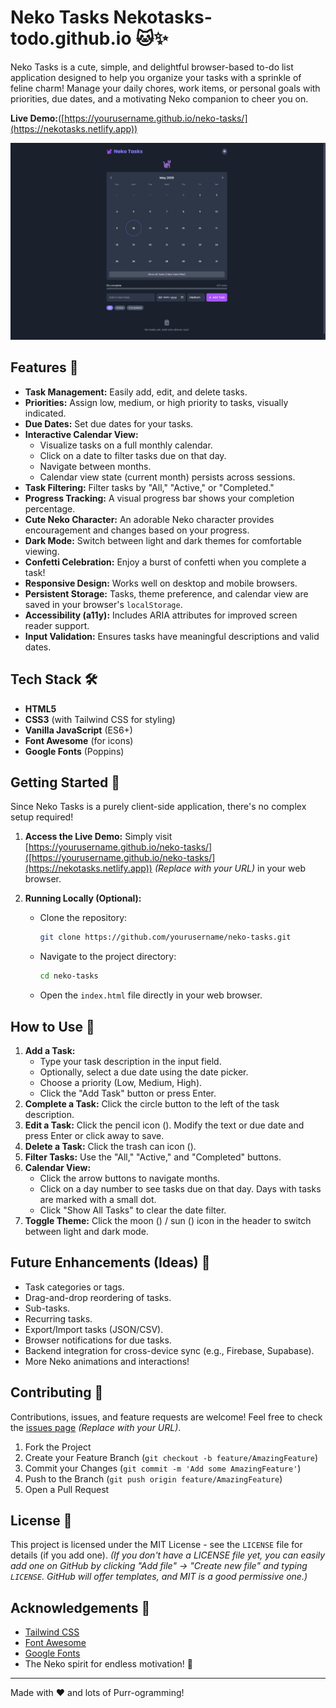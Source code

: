 # Neko Tasks  Nekotasks-todo.github.io 🐱✨

Neko Tasks is a cute, simple, and delightful browser-based to-do list application designed to help you organize your tasks with a sprinkle of feline charm! Manage your daily chores, work items, or personal goals with priorities, due dates, and a motivating Neko companion to cheer you on.

**Live Demo:**([https://yourusername.github.io/neko-tasks/](https://nekotasks.netlify.app)) 

![Neko Tasks Screenshot](neko-tasks-screenshot.png)

## Features 🐾

*   **Task Management:** Easily add, edit, and delete tasks.
*   **Priorities:** Assign low, medium, or high priority to tasks, visually indicated.
*   **Due Dates:** Set due dates for your tasks.
*   **Interactive Calendar View:**
    *   Visualize tasks on a full monthly calendar.
    *   Click on a date to filter tasks due on that day.
    *   Navigate between months.
    *   Calendar view state (current month) persists across sessions.
*   **Task Filtering:** Filter tasks by "All," "Active," or "Completed."
*   **Progress Tracking:** A visual progress bar shows your completion percentage.
*   **Cute Neko Character:** An adorable Neko character provides encouragement and changes based on your progress.
*   **Dark Mode:** Switch between light and dark themes for comfortable viewing.
*   **Confetti Celebration:** Enjoy a burst of confetti when you complete a task!
*   **Responsive Design:** Works well on desktop and mobile browsers.
*   **Persistent Storage:** Tasks, theme preference, and calendar view are saved in your browser's `localStorage`.
*   **Accessibility (a11y):** Includes ARIA attributes for improved screen reader support.
*   **Input Validation:** Ensures tasks have meaningful descriptions and valid dates.

## Tech Stack 🛠️

*   **HTML5**
*   **CSS3** (with Tailwind CSS for styling)
*   **Vanilla JavaScript** (ES6+)
*   **Font Awesome** (for icons)
*   **Google Fonts** (Poppins)

## Getting Started 🚀

Since Neko Tasks is a purely client-side application, there's no complex setup required!

1.  **Access the Live Demo:**
    Simply visit [https://yourusername.github.io/neko-tasks/]([https://yourusername.github.io/neko-tasks/](https://nekotasks.netlify.app)) *(Replace with your URL)* in your web browser.

2.  **Running Locally (Optional):**
    *   Clone the repository:
        ```bash
        git clone https://github.com/yourusername/neko-tasks.git
        ```
    *   Navigate to the project directory:
        ```bash
        cd neko-tasks
        ```
    *   Open the `index.html` file directly in your web browser.

## How to Use 📝

1.  **Add a Task:**
    *   Type your task description in the input field.
    *   Optionally, select a due date using the date picker.
    *   Choose a priority (Low, Medium, High).
    *   Click the "Add Task" button or press Enter.
2.  **Complete a Task:** Click the circle button to the left of the task description.
3.  **Edit a Task:** Click the pencil icon (<i class="fas fa-pencil-alt"></i>). Modify the text or due date and press Enter or click away to save.
4.  **Delete a Task:** Click the trash can icon (<i class="fas fa-trash-alt"></i>).
5.  **Filter Tasks:** Use the "All," "Active," and "Completed" buttons.
6.  **Calendar View:**
    *   Click the arrow buttons to navigate months.
    *   Click on a day number to see tasks due on that day. Days with tasks are marked with a small dot.
    *   Click "Show All Tasks" to clear the date filter.
7.  **Toggle Theme:** Click the moon (<i class="fas fa-moon"></i>) / sun (<i class="fas fa-sun"></i>) icon in the header to switch between light and dark mode.

## Future Enhancements (Ideas) 🌟

*   Task categories or tags.
*   Drag-and-drop reordering of tasks.
*   Sub-tasks.
*   Recurring tasks.
*   Export/Import tasks (JSON/CSV).
*   Browser notifications for due tasks.
*   Backend integration for cross-device sync (e.g., Firebase, Supabase).
*   More Neko animations and interactions!

## Contributing 🤝

Contributions, issues, and feature requests are welcome! Feel free to check the [issues page](https://github.com/yourusername/neko-tasks/issues) *(Replace with your URL)*.

1.  Fork the Project
2.  Create your Feature Branch (`git checkout -b feature/AmazingFeature`)
3.  Commit your Changes (`git commit -m 'Add some AmazingFeature'`)
4.  Push to the Branch (`git push origin feature/AmazingFeature`)
5.  Open a Pull Request

## License 📄

This project is licensed under the MIT License - see the `LICENSE` file for details (if you add one).
*(If you don't have a LICENSE file yet, you can easily add one on GitHub by clicking "Add file" -> "Create new file" and typing `LICENSE`. GitHub will offer templates, and MIT is a good permissive one.)*

## Acknowledgements 🙏

*   [Tailwind CSS](https://tailwindcss.com/)
*   [Font Awesome](https://fontawesome.com/)
*   [Google Fonts](https://fonts.google.com/)
*   The Neko spirit for endless motivation! 💖

---

Made with ❤️ and lots of  Purr-ogramming!
